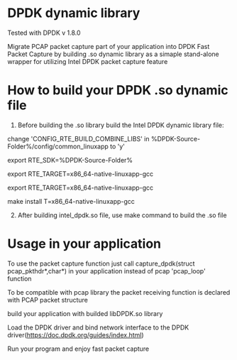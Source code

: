 # DPDK dynamic library

Tested with DPDK v 1.8.0

Migrate PCAP packet capture part of your application into DPDK Fast Packet Capture by building .so dynamic library as a simaple stand-alone wrapper for utilizing Intel DPDK packet capture feature



# How to build your DPDK .so dynamic file

1. Before building the .so library build the Intel DPDK dynamic library file:

change 'CONFIG_RTE_BUILD_COMBINE_LIBS' in %DPDK-Source-Folder%/config/common_linuxapp to 'y'

export RTE_SDK=%DPDK-Source-Folder%

export RTE_TARGET=x86_64-native-linuxapp-gcc

export RTE_TARGET=x86_64-native-linuxapp-gcc

make install T=x86_64-native-linuxapp-gcc
 
 
2. After building intel_dpdk.so file, use make command to build the .so file


 
# Usage in your application

To use the packet capture function just call capture_dpdk(struct pcap_pkthdr*,char*) in your application instead of pcap 'pcap_loop' function

To be compatible with pcap library the packet receiving function is declared with PCAP packet structure

build your application with builded libDPDK.so library 

Load the DPDK driver and bind network interface to the DPDK driver(https://doc.dpdk.org/guides/index.html)

Run your program and enjoy fast packet capture
